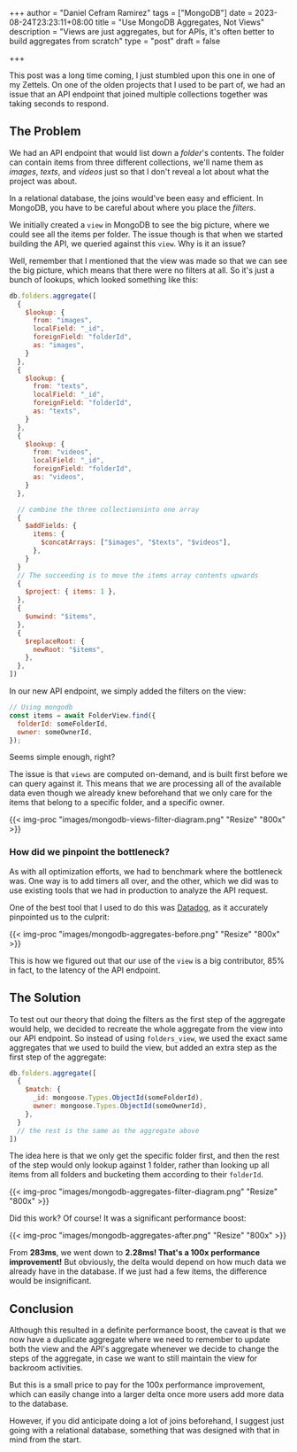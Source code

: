 +++
author = "Daniel Cefram Ramirez"
tags = ["MongoDB"]
date = 2023-08-24T23:23:11+08:00
title = "Use MongoDB Aggregates, Not Views"
description = "Views are just aggregates, but for APIs, it's often better to build aggregates from scratch"
type = "post"
draft = false

+++

This post was a long time coming, I just stumbled upon this one in one of my Zettels. On one of the olden projects that I used to be part of, we had an issue that an API endpoint that joined multiple collections together was taking seconds to respond.

## The Problem

We had an API endpoint that would list down a *folder*'s contents. The folder can contain items from three different collections, we'll name them as *images*, *texts*, and *videos* just so that I don't reveal a lot about what the project was about.

In a relational database, the joins would've been easy and efficient. In MongoDB, you have to be careful about where you place the *filters*.

We initially created a `view` in MongoDB to see the big picture, where we could see all the items per folder. The issue though is that when we started building the API, we queried against this `view`. Why is it an issue?

Well, remember that I mentioned that the view was made so that we can see the big picture, which means that there were no filters at all. So it's just a bunch of lookups, which looked something like this:

```js
db.folders.aggregate([
  {
    $lookup: {
      from: "images",
      localField: "_id",
      foreignField: "folderId",
      as: "images",
    }
  },
  {
    $lookup: {
      from: "texts",
      localField: "_id",
      foreignField: "folderId",
      as: "texts",
    }
  },
  {
    $lookup: {
      from: "videos",
      localField: "_id",
      foreignField: "folderId",
      as: "videos",
    }
  },

  // combine the three collectionsinto one array
  {
    $addFields: {
      items: {
        $concatArrays: ["$images", "$texts", "$videos"],
      },
    }
  }
  // The succeeding is to move the items array contents upwards
  {
    $project: { items: 1 },
  },
  {
    $unwind: "$items",
  },
  {
    $replaceRoot: {
      newRoot: "$items",
    },
  },
])
```

In our new API endpoint, we simply added the filters on the view:
```js
// Using mongodb
const items = await FolderView.find({
  folderId: someFolderId,
  owner: someOwnerId,
});
```

Seems simple enough, right?

The issue is that `views` are computed on-demand, and is built first before we can query against it. This means that we are processing all of the available data even though we already knew beforehand that we only care for the items that belong to a specific folder, and a specific owner.

{{< img-proc "images/mongodb-views-filter-diagram.png" "Resize" "800x" >}}

### How did we pinpoint the bottleneck?

As with all optimization efforts, we had to benchmark where the bottleneck was. One way is to add timers all over, and the other, which we did was to use existing tools that we had in production to analyze the API request.

One of the best tool that I used to do this was [Datadog](https://www.datadoghq.com/), as it accurately pinpointed us to the culprit:

{{< img-proc "images/mongodb-aggregates-before.png" "Resize" "800x" >}}

This is how we figured out that our use of the `view` is a big contributor, 85% in fact, to the latency of the API endpoint.
## The Solution

To test out our theory that doing the filters as the first step of the aggregate would help, we decided to recreate the whole aggregate from the view into our API endpoint. So instead of using `folders_view`, we used the exact same aggregates that we used to build the view, but added an extra step as the first step of the aggregate:

```js
db.folders.aggregate([
  {
    $match: {
      _id: mongoose.Types.ObjectId(someFolderId),
      owner: mongoose.Types.ObjectId(someOwnerId),
    },
  }
  // the rest is the same as the aggregate above
])
```

The idea here is that we only get the specific folder first, and then the rest of the step would only lookup against 1 folder, rather than looking up all items from all folders and bucketing them according to their `folderId`.

{{< img-proc "images/mongodb-aggregates-filter-diagram.png" "Resize" "800x" >}}

Did this work? Of course! It was a significant performance boost:

{{< img-proc "images/mongodb-aggregates-after.png" "Resize" "800x" >}}

From **283ms**, we went down to **2.28ms! That's a 100x performance improvement!** But obviously, the delta would depend on how much data we already have in the database. If we just had a few items, the difference would be insignificant.

## Conclusion

Although this resulted in a definite performance boost, the caveat is that we now have a duplicate aggregate where we need to remember to update both the view and the API's aggregate whenever we decide to change the steps of the aggregate, in case we want to still maintain the view for backroom activities.

But this is a small price to pay for the 100x performance improvement, which can easily change into a larger delta once more users add more data to the database.

However, if you did anticipate doing a lot of joins beforehand, I suggest just going with a relational database, something that was designed with that in mind from the start.